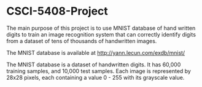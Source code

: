 # CSCI-5408-Project

The main purpose of this project is to use MNIST database of hand written digits to train an image recognition system that can correctly identify digits from a dataset of tens of thousands of handwritten images. 

The MNIST database is available at http://yann.lecun.com/exdb/mnist/

The MNIST database is a dataset of handwritten digits. It has 60,000 training samples, and 10,000 test samples. Each image is represented by 28x28 pixels, each containing a value 0 - 255 with its grayscale value.

